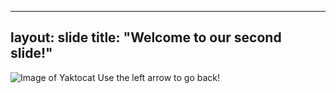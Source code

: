   ---
  layout: slide
  title: "Welcome to our second slide!"
  ---
![Image of Yaktocat](https://octodex.github.com/images/yaktocat.png)
  Use the left arrow to go back!
  ```
